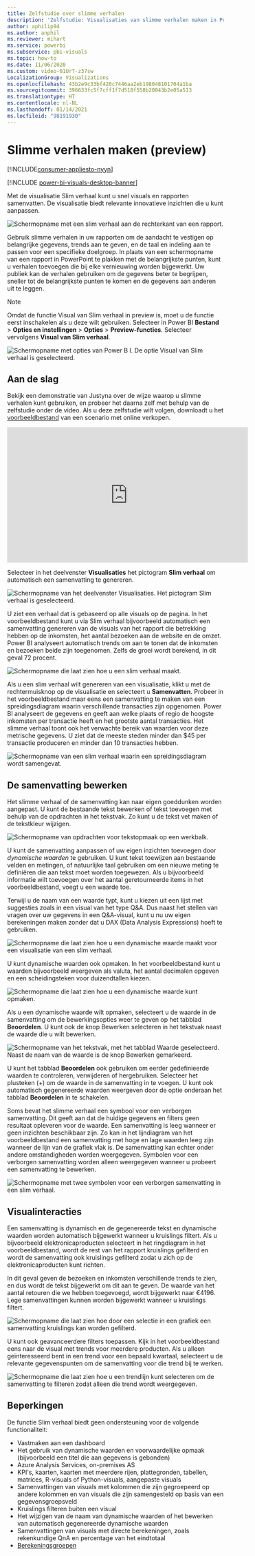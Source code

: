 ```yaml
---
title: Zelfstudie over slimme verhalen
description: 'Zelfstudie: Visualisaties van slimme verhalen maken in Power BI'
author: aphilip94
ms.author: anphil
ms.reviewer: mihart
ms.service: powerbi
ms.subservice: pbi-visuals
ms.topic: how-to
ms.date: 11/06/2020
ms.custom: video-01UrT-z37sw
LocalizationGroup: Visualizations
ms.openlocfilehash: 43b2e9c33bf420c7446aa2eb198048101704a1ba
ms.sourcegitcommit: 396633fc5f7cff1f7d518f558b20043b2e05a513
ms.translationtype: HT
ms.contentlocale: nl-NL
ms.lasthandoff: 01/14/2021
ms.locfileid: "98191930"
---
```

# <a name="create-smart-narrative-summaries-preview"></a>Slimme verhalen maken (preview)

[!INCLUDE[consumer-appliesto-nyyn](../includes/consumer-appliesto-nyyn.md)]    

[!INCLUDE [power-bi-visuals-desktop-banner](../includes/power-bi-visuals-desktop-banner.md)]

Met de visualisatie Slim verhaal kunt u snel visuals en rapporten samenvatten. De visualisatie biedt relevante innovatieve inzichten die u kunt aanpassen.

![Schermopname met een slim verhaal aan de rechterkant van een rapport.](media/power-bi-visualization-smart-narratives/1.png)

Gebruik slimme verhalen in uw rapporten om de aandacht te vestigen op belangrijke gegevens, trends aan te geven, en de taal en indeling aan te passen voor een specifieke doelgroep. In plaats van een schermopname van een rapport in PowerPoint te plakken met de belangrijkste punten, kunt u verhalen toevoegen die bij elke vernieuwing worden bijgewerkt. Uw publiek kan de verhalen gebruiken om de gegevens beter te begrijpen, sneller tot de belangrijkste punten te komen en de gegevens aan anderen uit te leggen.

>[!NOTE]
> Omdat de functie Visual van Slim verhaal in preview is, moet u de functie eerst inschakelen als u deze wilt gebruiken. Selecteer in Power BI **Bestand** > **Opties en instellingen** > **Opties** > **Preview-functies**. Selecteer vervolgens **Visual van Slim verhaal**.
>
>![Schermopname met opties van Power B I. De optie Visual van Slim verhaal is geselecteerd.](media/power-bi-visualization-smart-narratives/2.png)



## <a name="get-started"></a>Aan de slag 
Bekijk een demonstratie van Justyna over de wijze waarop u slimme verhalen kunt gebruiken, en probeer het daarna zelf met behulp van de zelfstudie onder de video.  Als u deze zelfstudie wilt volgen, downloadt u het [voorbeeldbestand](https://github.com/microsoft/powerbi-desktop-samples/blob/main/Monthly%20Desktop%20Blog%20Samples/2020/2020SU09%20Blog%20Demo%20-%20September.pbix) van een scenario met online verkopen.

<iframe width="560" height="315" src="https://www.youtube.com/embed/01UrT-z37sw" frameborder="0" allow="accelerometer; autoplay; clipboard-write; encrypted-media; gyroscope; picture-in-picture" allowfullscreen></iframe>

Selecteer in het deelvenster **Visualisaties** het pictogram **Slim verhaal** om automatisch een samenvatting te genereren.

![Schermopname van het deelvenster Visualisaties. Het pictogram Slim verhaal is geselecteerd.](media/power-bi-visualization-smart-narratives/3.png)

U ziet een verhaal dat is gebaseerd op alle visuals op de pagina. In het voorbeeldbestand kunt u via Slim verhaal bijvoorbeeld automatisch een samenvatting genereren van de visuals van het rapport die betrekking hebben op de inkomsten, het aantal bezoeken aan de website en de omzet. Power BI analyseert automatisch trends om aan te tonen dat de inkomsten en bezoeken beide zijn toegenomen. Zelfs de groei wordt berekend, in dit geval 72 procent.
 
![Schermopname die laat zien hoe u een slim verhaal maakt.](media/power-bi-visualization-smart-narratives/4.gif)
 
Als u een slim verhaal wilt genereren van een visualisatie, klikt u met de rechtermuisknop op de visualisatie en selecteert u **Samenvatten**. Probeer in het voorbeeldbestand maar eens een samenvatting te maken van een spreidingsdiagram waarin verschillende transacties zijn opgenomen. Power BI analyseert de gegevens en geeft aan welke plaats of regio de hoogste inkomsten per transactie heeft en het grootste aantal transacties. Het slimme verhaal toont ook het verwachte bereik van waarden voor deze metrische gegevens. U ziet dat de meeste steden minder dan $45 per transactie produceren en minder dan 10 transacties hebben.
 
  
![Schermopname van een slim verhaal waarin een spreidingsdiagram wordt samengevat.](media/power-bi-visualization-smart-narratives/5.gif)
 
## <a name="edit-the-summary"></a>De samenvatting bewerken
 
Het slimme verhaal of de samenvatting kan naar eigen goeddunken worden aangepast. U kunt de bestaande tekst bewerken of tekst toevoegen met behulp van de opdrachten in het tekstvak. Zo kunt u de tekst vet maken of de tekstkleur wijzigen.
 
![Schermopname van opdrachten voor tekstopmaak op een werkbalk.](media/power-bi-visualization-smart-narratives/6.png)
  
U kunt de samenvatting aanpassen of uw eigen inzichten toevoegen door *dynamische waarden* te gebruiken. U kunt tekst toewijzen aan bestaande velden en metingen, of natuurlijke taal gebruiken om een nieuwe meting te definiëren die aan tekst moet worden toegewezen. Als u bijvoorbeeld informatie wilt toevoegen over het aantal geretourneerde items in het voorbeeldbestand, voegt u een waarde toe. 

Terwijl u de naam van een waarde typt, kunt u kiezen uit een lijst met suggesties zoals in een visual van het type Q&A. Dus naast het stellen van vragen over uw gegevens in een Q&A-visual, kunt u nu uw eigen berekeningen maken zonder dat u DAX (Data Analysis Expressions) hoeft te gebruiken. 
  
![Schermopname die laat zien hoe u een dynamische waarde maakt voor een visualisatie van een slim verhaal.](media/power-bi-visualization-smart-narratives/7.gif)
  
U kunt dynamische waarden ook opmaken. In het voorbeeldbestand kunt u waarden bijvoorbeeld weergeven als valuta, het aantal decimalen opgeven en een scheidingsteken voor duizendtallen kiezen. 
   
![Schermopname die laat zien hoe u een dynamische waarde kunt opmaken.](media/power-bi-visualization-smart-narratives/8.gif)
   
Als u een dynamische waarde wilt opmaken, selecteert u de waarde in de samenvatting om de bewerkingsopties weer te geven op het tabblad **Beoordelen**. U kunt ook de knop Bewerken selecteren in het tekstvak naast de waarde die u wilt bewerken. 
   
![Schermopname van het tekstvak, met het tabblad Waarde geselecteerd. Naast de naam van de waarde is de knop Bewerken gemarkeerd.](media/power-bi-visualization-smart-narratives/9.png)
   
U kunt het tabblad **Beoordelen** ook gebruiken om eerder gedefinieerde waarden te controleren, verwijderen of hergebruiken. Selecteer het plusteken (+) om de waarde in de samenvatting in te voegen. U kunt ook automatisch gegenereerde waarden weergeven door de optie onderaan het tabblad **Beoordelen** in te schakelen.

Soms bevat het slimme verhaal een symbool voor een verborgen samenvatting. Dit geeft aan dat de huidige gegevens en filters geen resultaat opleveren voor de waarde. Een samenvatting is leeg wanneer er geen inzichten beschikbaar zijn. Zo kan in het lijndiagram van het voorbeeldbestand een samenvatting met hoge en lage waarden leeg zijn wanneer de lijn van de grafiek vlak is. De samenvatting kan echter onder andere omstandigheden worden weergegeven. Symbolen voor een verborgen samenvatting worden alleen weergegeven wanneer u probeert een samenvatting te bewerken.


![Schermopname met twee symbolen voor een verborgen samenvatting in een slim verhaal.](media/power-bi-visualization-smart-narratives/10.png)
   
## <a name="visual-interactions"></a>Visualinteracties
Een samenvatting is dynamisch en de gegenereerde tekst en dynamische waarden worden automatisch bijgewerkt wanneer u kruislings filtert. Als u bijvoorbeeld elektronicaproducten selecteert in het ringdiagram in het voorbeeldbestand, wordt de rest van het rapport kruislings gefilterd en wordt de samenvatting ook kruislings gefilterd zodat u zich op de elektronicaproducten kunt richten.  

In dit geval geven de bezoeken en inkomsten verschillende trends te zien, en dus wordt de tekst bijgewerkt om dit aan te geven. De waarde van het aantal retouren die we hebben toegevoegd, wordt bijgewerkt naar €4196. Lege samenvattingen kunnen worden bijgewerkt wanneer u kruislings filtert.
   
![Schermopname die laat zien hoe door een selectie in een grafiek een samenvatting kruislings kan worden gefilterd.](media/power-bi-visualization-smart-narratives/11.gif)
   
U kunt ook geavanceerdere filters toepassen. Kijk in het voorbeeldbestand eens naar de visual met trends voor meerdere producten. Als u alleen geïnteresseerd bent in een trend voor een bepaald kwartaal, selecteert u de relevante gegevenspunten om de samenvatting voor die trend bij te werken.
   
![Schermopname die laat zien hoe u een trendlijn kunt selecteren om de samenvatting te filteren zodat alleen die trend wordt weergegeven.](media/power-bi-visualization-smart-narratives/12.gif)
   
## <a name="limitations"></a>Beperkingen

De functie Slim verhaal biedt geen ondersteuning voor de volgende functionaliteit:
- Vastmaken aan een dashboard 
- Het gebruik van dynamische waarden en voorwaardelijke opmaak (bijvoorbeeld een titel die aan gegevens is gebonden)
- Azure Analysis Services, on-premises AS
- KPI's, kaarten, kaarten met meerdere rijen, plattegronden, tabellen, matrices, R-visuals of Python-visuals, aangepaste visuals 
- Samenvattingen van visuals met kolommen die zijn gegroepeerd op andere kolommen en van visuals die zijn samengesteld op basis van een gegevensgroepsveld 
- Kruislings filteren buiten een visual
- Het wijzigen van de naam van dynamische waarden of het bewerken van automatisch gegenereerde dynamische waarden
- Samenvattingen van visuals met directe berekeningen, zoals rekenkundige QnA en percentage van het eindtotaal 
- [Berekeningsgroepen](/analysis-services/tabular-models/calculation-groups)
   

